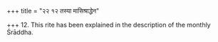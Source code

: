 +++
title = "२२ १२ तस्या मासिश्राद्धेन"

+++
12. This rite has been explained in the description of the monthly Śrāddha.
